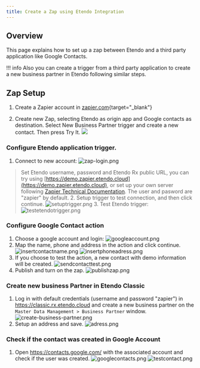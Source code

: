 ```yaml
---
title: Create a Zap using Etendo Integration
---
```


## Overview

This page explains how to set up a zap between Etendo and a third party application like Google Contacts.

!!! info
    Also you can create a trigger from a third party application to create a new business partner in Etendo following similar steps.

## Zap Setup

1. Create a Zapier account in [zapier.com](https://zapier.com/){target="\_blank"}

2. Create new Zap, selecting Etendo as origin app and Google contacts as destination. Select New Business Partner trigger and create a new contact. Then press Try It.
   ![](/assets/drive/9uVuQ5Irprg2Db9QrZWGSbOjPVy2gYENBjTyaTNMBaFHwlwMS_Algpiwxj-5COzJl1QosJH1yJffVdpINjRg_bX38uKp72z7Vejhaj-lth5CV77Dm3EGmFxNKhnSccbQ7Hnyjbgqm5nI1B31Xw.png)

### Configure Etendo application trigger.

1. Connect to new account:
   ![zap-login.png](/assets/legacy/enduserdocumentation/integrations/zapier/zap-login.png)

> Set Etendo username, password and Etendo Rx public URL, you can try using [https://demo.zapier.etendo.cloud](https://demo.zapier.etendo.cloud), or set up your own server following [Zapier Technical Documentation](https://en/technical-documentation/etendo-environment/platform/modules/integrations/zapier-integrations).
> The user and pasword are "zapier" by default.
>  2. Setup trigger to test connection, and then click continue.
> ![setuptrigger.png](/assets/legacy/enduserdocumentation/integrations/zapier/setuptrigger.png) 3. Test Etendo trigger:
> ![testetendotrigger.png](/assets/legacy/enduserdocumentation/integrations/zapier/testetendotrigger.png)

### Configure Google Contact action

1. Choose a google account and login:
   ![googleaccount.png](/assets/legacy/enduserdocumentation/integrations/zapier/googleaccount.png)
2. Map the name, phone and address in the action and click continue.
   ![insertcontactname.png](/assets/legacy/enduserdocumentation/integrations/zapier/insertcontactname.png)
   ![insertphoneadress.png](/assets/legacy/enduserdocumentation/integrations/zapier/insertphoneadress.png)
3. If you choose to test the action, a new contact with demo information will be created.
   ![sendcontacttest.png](/assets/legacy/enduserdocumentation/integrations/zapier/sendcontacttest.png)
4. Publish and turn on the zap.
   ![publishzap.png](/assets/legacy/enduserdocumentation/integrations/zapier/publishzap.png)

### Create new business Partner in Etendo Classic

1. Log in with default credentials (username and password "zapier") in https://classic.rx.etendo.cloud and create a new business partner on the `Master Data Management > Business Partner` window.
   ![create-business-partner.png](/assets/legacy/enduserdocumentation/integrations/zapier/create-business-partner.png)
2. Setup an address and save.
   ![adress.png](/assets/legacy/enduserdocumentation/integrations/zapier/adress.png)

### Check if the contact was created in Google Account

1. Open https://contacts.google.com/ with the associated account and check if the user was created.
   ![googlecontacts.png](/assets/legacy/enduserdocumentation/integrations/zapier/googlecontacts.png)
   ![testcontact.png](/assets/legacy/enduserdocumentation/integrations/zapier/testcontact.png)
